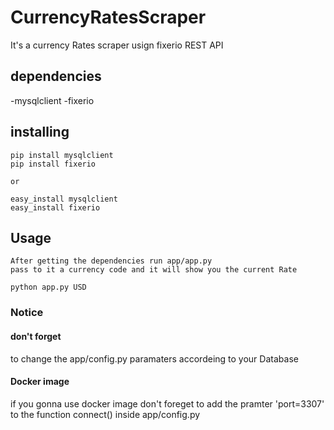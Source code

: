 # CurrencyRatesScraper

It's a currency Rates scraper usign fixerio REST API


## dependencies
  -mysqlclient
  -fixerio
  
## installing
    
    pip install mysqlclient
    pip install fixerio
    
    or
    
    easy_install mysqlclient
    easy_install fixerio
 
 ## Usage 
    After getting the dependencies run app/app.py
    pass to it a currency code and it will show you the current Rate
    
    python app.py USD
   
   
### Notice

#### don't forget 
to change the app/config.py paramaters
accordeing to your Database 

#### Docker image
if you gonna use docker image don't foreget to add the pramter 
'port=3307' to the function connect() 
inside app/config.py   
